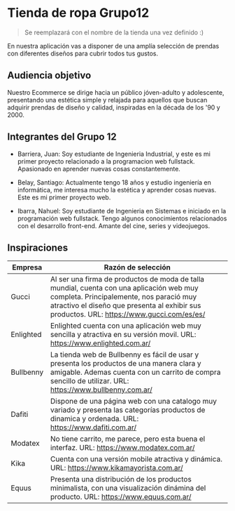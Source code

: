 # Tienda de ropa Grupo12
> Se reemplazará con el nombre de la tienda una vez definido :)

En nuestra aplicación vas a disponer de una amplía selección de prendas con diferentes diseños para cubrir todos tus gustos.

## Audiencia objetivo

Nuestro Ecommerce se dirige hacia un público jóven-adulto y adolescente, presentando una estética simple y relajada para aquellos que buscan adquirir prendas de diseño y calidad, inspiradas en la década de los '90 y  2000.

## Integrantes del Grupo 12

- Barriera, Juan: Soy estudiante de Ingenieria Industrial, y este es mi primer proyecto relacionado a la programacion web fullstack. Apasionado en aprender nuevas cosas constantemente.



- Belay, Santiago: Actualmente tengo 18 años y estudio ingeniería en informática, me interesa mucho la estética y aprender cosas nuevas. Este es mi primer proyecto web.



- Ibarra, Nahuel: Soy estudiante de Ingenieria en Sistemas e iniciado en la programación web fullstack.  Tengo algunos conocimientos relacionados con el desarrollo front-end. Amante del cine, series y videojuegos.


## Inspiraciones


 Empresa    | Razón de selección
----------- | -----------
 Gucci      | Al ser una firma de productos de moda de talla mundial, cuenta con una aplicación web muy completa. Principalemente, nos paració muy atractivo el diseño que presenta al exhibir sus productos. URL: https://www.gucci.com/es/es/
 Enlighted  | Enlighted cuenta con una aplicación web muy sencilla y atractiva en su versión movil. URL: https://www.enlighted.com.ar/
 Bullbenny  | La tienda web de Bullbenny es fácil de usar y presenta los productos de una manera clara y amigable. Ademas cuenta con un carrito de compra sencillo de utilizar. URL: https://www.bullbenny.com.ar/
 Dafiti     | Dispone de una página web con una catalogo muy variado y presenta las categorías productos de dinamica y ordenada. URL: https://www.dafiti.com.ar/
 Modatex    | No tiene carrito, me parece, pero esta buena el interfaz. URL: https://www.modatex.com.ar/
 Kika       | Cuenta con una versión mobile atractiva y dinámica. URL: https://www.kikamayorista.com.ar/
 Equus      | Presenta una distribución de los productos minimalista, con una visualización dinámina del producto. URL: https://www.equus.com.ar/
